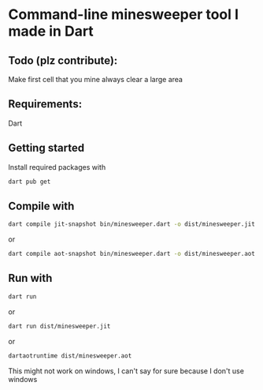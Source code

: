 # Command-line minesweeper tool I made in Dart

## Todo (plz contribute):
Make first cell that you mine always clear a large area

## Requirements:
Dart

## Getting started
Install required packages with
```bash
dart pub get
```

## Compile with
```bash
dart compile jit-snapshot bin/minesweeper.dart -o dist/minesweeper.jit
```
or
```bash
dart compile aot-snapshot bin/minesweeper.dart -o dist/minesweeper.aot
```

## Run with
```bash
dart run
```
or
```bash
dart run dist/minesweeper.jit
```
or
```bash
dartaotruntime dist/minesweeper.aot
```

This might not work on windows, I can't say for sure because I don't use windows
